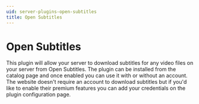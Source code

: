 ```yaml
---
uid: server-plugins-open-subtitles
title: Open Subtitles
---
```


# Open Subtitles

This plugin will allow your server to download subtitles for any video files on your server from Open Subtitles. The plugin can be installed from the catalog page and once enabled you can use it with or without an account. The website doesn't require an account to download subtitles but if you'd like to enable their premium features you can add your credentials on the plugin configuration page.
